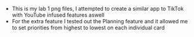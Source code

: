 - This is my lab 1 png files, I attempted to create a similar app to TikTok with YouTube infused features aswell
- For the extra feature I tested out the Planning feature and it allowed me to set priorities from highest to lowest on each individual card